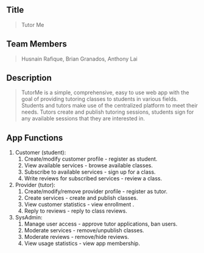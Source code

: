 ## Title
> Tutor Me

## Team Members
>Husnain Rafique, Brian Granados,  Anthony Lai

## Description 
> TutorMe is a simple, comprehensive, easy to use web app with the goal of providing tutoring classes to students in various fields.
> Students and tutors make use of the centralized platform to meet their needs. Tutors create and publish tutoring sessions, students sign for any available sessions that they are interested in.
>

## App Functions
1. Customer (student):
    1. Create/modify customer profile - register as student.
    2. View available services - browse available classes.
    3. Subscribe to available services - sign up for a class.
    4. Write reviews for subscribed services - review a class.
2. Provider (tutor):
    1. Create/modify/remove provider profile - register as tutor.
    2. Create services - create and publish classes.
    3. View customer statistics - view enrollment .
    4. Reply to reviews - reply to class reviews.
3. SysAdmin:
    1. Manage user access - approve tutor applications, ban users.
    2. Moderate services - remove/unpublish classes.
    3. Moderate reviews - remove/hide reviews.
    4. View usage statistics - view app membership.
